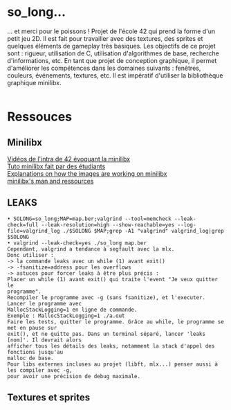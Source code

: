 # so_long...

... et merci pour le poissons !
Projet de l'école 42 qui prend la forme d'un petit jeu 2D. Il est fait pour travailler avec des textures, des sprites et quelques éléments de gameplay très basiques.
Les objectifs de ce projet sont : rigueur, utilisation de C, utilisation d'algorithmes de base, recherche d'informations, etc. En tant que projet de conception graphique, il permet d'améliorer les compétences dans les domaines suivants : fenêtres, couleurs, événements, textures, etc. Il est impératif d'utiliser la bibliothèque graphique minilibx.

<img src=""
     alt="">

# Ressouces

## Minilibx

<a href="https://elearning.intra.42.fr/searches/search?query=minilibx">Vidéos de l'intra de 42 évoquant la minilibx</a><br />
<a href="https://harm-smits.github.io/42docs/libs/minilibx.html">Tuto minilibx fait par des étudiants</a><br />
<a href="https://github.com/keuhdall/images_example">Explanations on how the images are working on minilibx</a><br />
<a href="https://github.com/qst0/ft_libgfx#minilibx">minilibx's man and ressources</a><br />

## LEAKS
```
• SOLONG=so_long;MAP=map.ber;valgrind --tool=memcheck --leak-check=full --leak-resolution=high --show-reachable=yes --log-file=valgrind_log ./$SOLONG $MAP;grep -A1 "valgrind" valgrind_log|grep $SOLONG
• valgrind --leak-check=yes ./so_long map.ber
Cependant, valgrind a tendance à segfault avec la mlx.
Donc utiliser : 
-> la commande leaks avec un while (1) avant exit()
-> -fsanitize=address pour les overflows
-> astuces pour forcer leaks à être plus précis :
Placer un while (1) avant exit() qui traite l'event "Je veux quitter le
programme".
Recompiler le programme avec -g (sans fsanitize), et l'executer. Lancer le programme avec
MallocStackLogging=1 en ligne de commande.
Exemple : MallocStackLogging=1 ./a.out
Faire les tests, quitter le programme. Grâce au while, le programme se met en pause sur
exit(), et ne quitte pas. Dans un terminal séparé, lancer 'leaks [nom]'. Il devrait alors
afficher tous les détails des leaks, notamment la stack d'appel des fonctions jusqu'au
malloc de base. 
Pour libs externes incluses au projet (libft, mlx...) penser aussi à les compiler avec -g,
pour avoir une précision de debug maximale. 
```

## Textures et sprites
